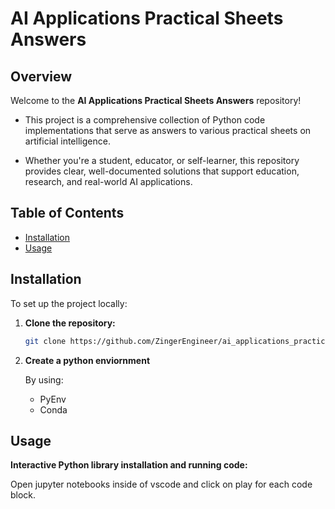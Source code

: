 # AI Applications Practical Sheets Answers

## Overview

Welcome to the **AI Applications Practical Sheets Answers** repository!

- This project is a comprehensive collection of Python code implementations that serve as answers to various practical sheets on artificial intelligence.

- Whether you're a student, educator, or self-learner, this repository provides clear, well-documented solutions that support education, research, and real-world AI applications.

## Table of Contents

- [Installation](#-installation)
- [Usage](#-usage)

## Installation

To set up the project locally:

1. **Clone the repository:**

   ```bash
   git clone https://github.com/ZingerEngineer/ai_applications_practical_sheets.git
   ```

2. **Create a python enviornment**

   By using:

   - PyEnv
   - Conda

## Usage

**Interactive Python library installation and running code:**

Open jupyter notebooks inside of vscode and click on play for each code block.

